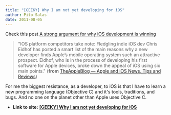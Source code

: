 ```yaml
---
title: "[GEEKY] Why I am not yet developing for iOS"
author: Pito Salas
date: 2011-08-05
---
```


Check this post [A strong argument for why iOS development is
winning](<http://feedproxy.google.com/~r/TheAppleBlog/~3/krBkGLrizAY/>)

> "IOS platform competitors take note: Fledgling indie iOS dev Chris Eidhof
> has posted a smart list of the main reasons why a new developer finds
> Apple’s mobile operating system such an attractive prospect. Eidhof, who is
> in the process of developing his first software for Apple devices, broke
> down the appeal of iOS using six main points." (**from** [TheAppleBlog —
> Apple and iOS News, Tips and
> Reviews](<http://feeds.feedburner.com/theappleblog>))

For me the biggest resistance, as a developer, to iOS is that I have to learn
a new programming language (Objective C) and it's tools, traditions, and bugs.
And no one on the planet other than Apple uses Objective C.


* **Link to site:** **[[GEEKY] Why I am not yet developing for iOS](None)**
